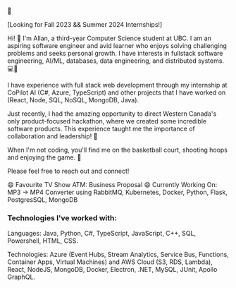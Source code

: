 👋

[Looking for Fall 2023 && Summer 2024 Internships!]

Hi! 👋 I'm Allan, a third-year Computer Science student at UBC. I am an aspiring software engineer and avid learner who enjoys solving challenging problems and seeks personal growth. I have interests in fullstack software engineering, AI/ML, databases, data engineering, and distributed systems. 💻🧠

I have experience with full stack web development through my internship at CoPilot AI (C#, Azure, TypeScript) and other projects that I have worked on (React, Node, SQL, NoSQL, MongoDB, Java). 

Just recently, I had the amazing opportunity to direct Western Canada's only product-focused hackathon, where we created some incredible software products. This experience taught me the importance of collaboration and leadership! 🚀

When I'm not coding, you'll find me on the basketball court, shooting hoops and enjoying the game. 🏀

Please feel free to reach out and connect!


😄 Favourite TV Show ATM: Business Proposal
😄 Currently Working On: MP3 -> MP4 Converter using RabbitMQ, Kubernetes, Docker, Python, Flask, PostgresSQL, MongoDB

### Technologies I've worked with: 

Languages: Java, Python, C#, TypeScript, JavaScript, C++, SQL, Powershell, HTML, CSS.

Technologies: Azure (Event Hubs, Stream Analytics, Service Bus, Functions, Container Apps, Virtual Machines) and AWS Cloud (S3, RDS, Lambda), React, NodeJS, MongoDB, Docker, Electron, .NET, MySQL, JUnit, Apollo GraphQL.
<!--
**AllanT102/AllanT102** is a ✨ _special_ ✨ repository because its `README.md` (this file) appears on your GitHub profile.

